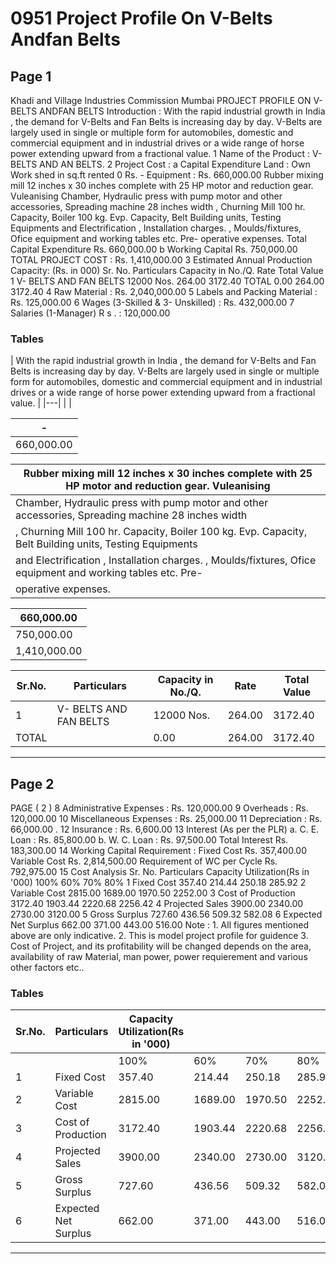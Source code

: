 # 0951 Project Profile On V-Belts Andfan Belts

## Page 1

Khadi and Village Industries Commission Mumbai PROJECT PROFILE ON V-BELTS ANDFAN BELTS Introduction : With the rapid industrial growth in India , the demand for V-Belts and Fan Belts is increasing day by day. V-Belts are largely used in single or multiple form for automobiles, domestic and commercial equipment and in industrial drives or a wide range of horse power extending upward from a fractional value. 1 Name of the Product : V-BELTS AND AN BELTS. 2 Project Cost : a Capital Expenditure Land : Own Work shed in sq.ft rented 0 Rs. - Equipment : Rs. 660,000.00 Rubber mixing mill 12 inches x 30 inches complete with 25 HP motor and reduction gear. Vuleanising Chamber, Hydraulic press with pump motor and other accessories, Spreading machine 28 inches width , Churning Mill 100 hr. Capacity, Boiler 100 kg. Evp. Capacity, Belt Building units, Testing Equipments and Electrification , Installation charges. , Moulds/fixtures, Ofice equipment and working tables etc. Pre- operative expenses. Total Capital Expenditure Rs. 660,000.00 b Working Capital Rs. 750,000.00 TOTAL PROJECT COST : Rs. 1,410,000.00 3 Estimated Annual Production Capacity: (Rs. in 000) Sr. No. Particulars Capacity in No./Q. Rate Total Value 1 V- BELTS AND FAN BELTS 12000 Nos. 264.00 3172.40 TOTAL 0.00 264.00 3172.40 4 Raw Material : Rs. 2,040,000.00 5 Labels and Packing Material : Rs. 125,000.00 6 Wages (3-Skilled & 3- Unskilled) : Rs. 432,000.00 7 Salaries (1-Manager) R s . : 120,000.00

### Tables

| With the rapid industrial growth in India , the demand for V-Belts and Fan Belts is increasing day by
day. V-Belts are largely used in single or multiple form for automobiles, domestic and commercial
equipment and in industrial drives or a wide range of horse power extending upward from a
fractional value. |
|---|
|  |

| - |
|---|
| 660,000.00 |

| Rubber mixing mill 12 inches x 30 inches complete with 25 HP motor and reduction gear. Vuleanising |
|---|
| Chamber, Hydraulic press with pump motor and other accessories, Spreading machine 28 inches width
, Churning Mill 100 hr. Capacity, Boiler 100 kg. Evp. Capacity, Belt Building units, Testing Equipments |
| and Electrification , Installation charges. , Moulds/fixtures, Ofice equipment and working tables etc. Pre- |
| operative expenses. |

| 660,000.00 |
|---|
| 750,000.00 |
| 1,410,000.00 |

| Sr.No. | Particulars | Capacity in No./Q. | Rate | Total Value |
|---|---|---|---|---|
| 1 | V- BELTS AND FAN BELTS | 12000 Nos. | 264.00 | 3172.40 |
| TOTAL |  | 0.00 | 264.00 | 3172.40 |

---

## Page 2

PAGE ( 2 ) 8 Administrative Expenses : Rs. 120,000.00 9 Overheads : Rs. 120,000.00 10 Miscellaneous Expenses : Rs. 25,000.00 11 Depreciation : Rs. 66,000.00 . 12 Insurance : Rs. 6,600.00 13 Interest (As per the PLR) a. C. E. Loan : Rs. 85,800.00 b. W. C. Loan : Rs. 97,500.00 Total Interest Rs. 183,300.00 14 Working Capital Requirement : Fixed Cost Rs. 357,400.00 Variable Cost Rs. 2,814,500.00 Requirement of WC per Cycle Rs. 792,975.00 15 Cost Analysis Sr. No. Particulars Capacity Utilization(Rs in '000) 100% 60% 70% 80% 1 Fixed Cost 357.40 214.44 250.18 285.92 2 Variable Cost 2815.00 1689.00 1970.50 2252.00 3 Cost of Production 3172.40 1903.44 2220.68 2256.42 4 Projected Sales 3900.00 2340.00 2730.00 3120.00 5 Gross Surplus 727.60 436.56 509.32 582.08 6 Expected Net Surplus 662.00 371.00 443.00 516.00 Note : 1. All figures mentioned above are only indicative. 2. This is model project profile for guidence 3. Cost of Project, and its profitability will be changed depends on the area, availability of raw Material, man power, power requierement and various other factors etc..

### Tables

| Sr.No. | Particulars | Capacity Utilization(Rs in '000) |  |  |  |
|---|---|---|---|---|---|
|  |  | 100% | 60% | 70% | 80% |
| 1 | Fixed Cost | 357.40 | 214.44 | 250.18 | 285.92 |
| 2 | Variable Cost | 2815.00 | 1689.00 | 1970.50 | 2252.00 |
| 3 | Cost of Production | 3172.40 | 1903.44 | 2220.68 | 2256.42 |
| 4 | Projected Sales | 3900.00 | 2340.00 | 2730.00 | 3120.00 |
| 5 | Gross Surplus | 727.60 | 436.56 | 509.32 | 582.08 |
| 6 | Expected Net Surplus | 662.00 | 371.00 | 443.00 | 516.00 |

---
